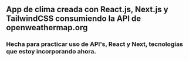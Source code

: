 <h2> App de clima creada con React.js, Next.js y TailwindCSS consumiendo la API de openweathermap.org</h1>

<h3> Hecha para practicar uso de API's, React y Next, tecnologías que estoy incorporando ahora. </h2>

